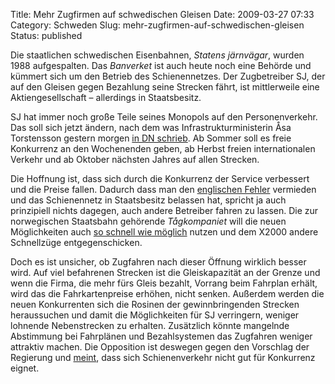 Title: Mehr Zugfirmen auf schwedischen Gleisen
Date: 2009-03-27 07:33
Category: Schweden
Slug: mehr-zugfirmen-auf-schwedischen-gleisen
Status: published

Die staatlichen schwedischen Eisenbahnen, *Statens järnvägar*, wurden
1988 aufgespalten. Das *Banverket* ist auch heute noch eine Behörde und
kümmert sich um den Betrieb des Schienennetzes. Der Zugbetreiber SJ, der
auf den Gleisen gegen Bezahlung seine Strecken fährt, ist mittlerweile
eine Aktiengesellschaft – allerdings in Staatsbesitz.

SJ hat immer noch große Teile seines Monopols auf den Personenverkehr.
Das soll sich jetzt ändern, nach dem was Infrastrukturministerin Åsa
Torstensson gestern morgen [in DN
schrieb](http://dn.se/opinion/debatt/sj-monopol-pa-persontrafik-helt-avskaffat-hosten-2010-1.830214).
Ab Sommer soll es freie Konkurrenz an den Wochenenden geben, ab Herbst
freien internationalen Verkehr und ab Oktober nächsten Jahres auf allen
Strecken.

Die Hoffnung ist, dass sich durch die Konkurrenz der Service verbessert
und die Preise fallen. Dadurch dass man den [englischen
Fehler](http://www.3sat.de/nano/bstuecke/97592/index.html) vermieden und
das Schienennetz in Staatsbesitz belassen hat, spricht ja auch
prinzipiell nichts dagegen, auch andere Betreiber fahren zu lassen. Die
zur norwegischen Staatsbahn gehörende *Tågkompaniet* will die neuen
Möglichkeiten auch [so schnell wie
möglich](http://dn.se/nyheter/sverige/vi-har-langtat-efter-den-har-dagen-1.831027)
nutzen und dem X2000 andere Schnellzüge entgegenschicken.

Doch es ist unsicher, ob Zugfahren nach dieser Öffnung wirklich besser
wird. Auf viel befahrenen Strecken ist die Gleiskapazität an der Grenze
und wenn die Firma, die mehr fürs Gleis bezahlt, Vorrang beim Fahrplan
erhält, wird das die Fahrkartenpreise erhöhen, nicht senken. Außerdem
werden die neuen Konkurrenten sich die Rosinen der gewinnbringenden
Strecken heraussuchen und damit die Möglichkeiten für SJ verringern,
weniger lohnende Nebenstrecken zu erhalten. Zusätzlich könnte mangelnde
Abstimmung bei Fahrplänen und Bezahlsystemen das Zugfahren weniger
attraktiv machen. Die Opposition ist deswegen gegen den Vorschlag der
Regierung und
[meint](http://dn.se/nyheter/sverige/oppositionen-vill-behalla-monopolet-1.830586),
dass sich Schienenverkehr nicht gut für Konkurrenz eignet.

